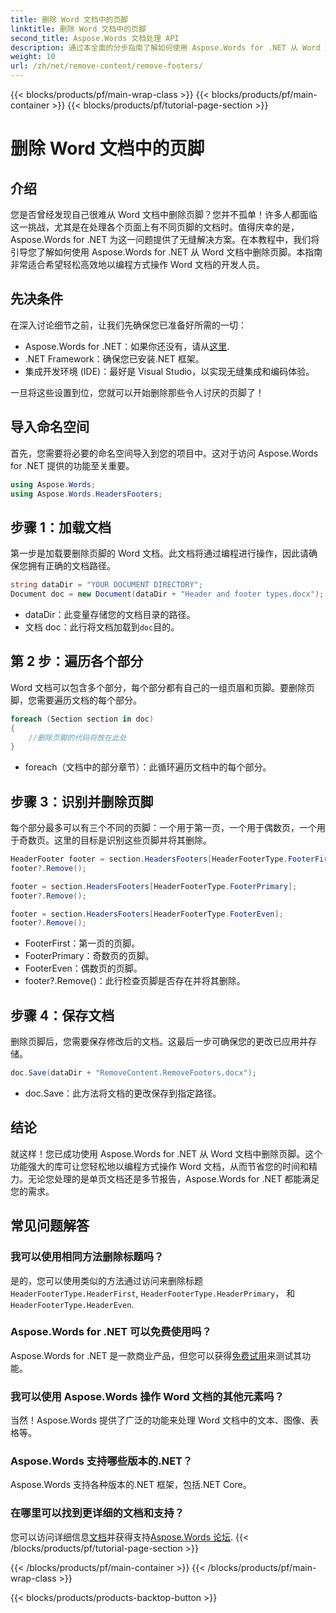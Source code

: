 ```yaml
---
title: 删除 Word 文档中的页脚
linktitle: 删除 Word 文档中的页脚
second_title: Aspose.Words 文档处理 API
description: 通过本全面的分步指南了解如何使用 Aspose.Words for .NET 从 Word 文档中删除页脚。
weight: 10
url: /zh/net/remove-content/remove-footers/
---
```


{{< blocks/products/pf/main-wrap-class >}}
{{< blocks/products/pf/main-container >}}
{{< blocks/products/pf/tutorial-page-section >}}

# 删除 Word 文档中的页脚

## 介绍

您是否曾经发现自己很难从 Word 文档中删除页脚？您并不孤单！许多人都面临这一挑战，尤其是在处理各个页面上有不同页脚的文档时。值得庆幸的是，Aspose.Words for .NET 为这一问题提供了无缝解决方案。在本教程中，我们将引导您了解如何使用 Aspose.Words for .NET 从 Word 文档中删除页脚。本指南非常适合希望轻松高效地以编程方式操作 Word 文档的开发人员。

## 先决条件

在深入讨论细节之前，让我们先确保您已准备好所需的一切：

- Aspose.Words for .NET：如果你还没有，请从[这里](https://releases.aspose.com/words/net/).
- .NET Framework：确保您已安装.NET 框架。
- 集成开发环境 (IDE)：最好是 Visual Studio，以实现无缝集成和编码体验。

一旦将这些设置到位，您就可以开始删除那些令人讨厌的页脚了！

## 导入命名空间

首先，您需要将必要的命名空间导入到您的项目中。这对于访问 Aspose.Words for .NET 提供的功能至关重要。

```csharp
using Aspose.Words;
using Aspose.Words.HeadersFooters;
```

## 步骤 1：加载文档

第一步是加载要删除页脚的 Word 文档。此文档将通过编程进行操作，因此请确保您拥有正确的文档路径。

```csharp
string dataDir = "YOUR DOCUMENT DIRECTORY";
Document doc = new Document(dataDir + "Header and footer types.docx");
```

- dataDir：此变量存储您的文档目录的路径。
- 文档 doc：此行将文档加载到`doc`目的。

## 第 2 步：遍历各个部分

Word 文档可以包含多个部分，每个部分都有自己的一组页眉和页脚。要删除页脚，您需要遍历文档的每个部分。

```csharp
foreach (Section section in doc)
{
    //删除页脚的代码将放在此处
}
```

- foreach（文档中的部分章节）：此循环遍历文档中的每个部分。

## 步骤 3：识别并删除页脚

每个部分最多可以有三个不同的页脚：一个用于第一页，一个用于偶数页，一个用于奇数页。这里的目标是识别这些页脚并将其删除。

```csharp
HeaderFooter footer = section.HeadersFooters[HeaderFooterType.FooterFirst];
footer?.Remove();

footer = section.HeadersFooters[HeaderFooterType.FooterPrimary];
footer?.Remove();

footer = section.HeadersFooters[HeaderFooterType.FooterEven];
footer?.Remove();
```

- FooterFirst：第一页的页脚。
- FooterPrimary：奇数页的页脚。
- FooterEven：偶数页的页脚。
- footer?.Remove()：此行检查页脚是否存在并将其删除。

## 步骤 4：保存文档

删除页脚后，您需要保存修改后的文档。这最后一步可确保您的更改已应用并存储。

```csharp
doc.Save(dataDir + "RemoveContent.RemoveFooters.docx");
```

- doc.Save：此方法将文档的更改保存到指定路径。

## 结论

就这样！您已成功使用 Aspose.Words for .NET 从 Word 文档中删除页脚。这个功能强大的库可让您轻松地以编程方式操作 Word 文档，从而节省您的时间和精力。无论您处理的是单页文档还是多节报告，Aspose.Words for .NET 都能满足您的需求。

## 常见问题解答

### 我可以使用相同方法删除标题吗？
是的，您可以使用类似的方法通过访问来删除标题`HeaderFooterType.HeaderFirst`, `HeaderFooterType.HeaderPrimary`， 和`HeaderFooterType.HeaderEven`.

### Aspose.Words for .NET 可以免费使用吗？
Aspose.Words for .NET 是一款商业产品，但您可以获得[免费试用](https://releases.aspose.com/)来测试其功能。

### 我可以使用 Aspose.Words 操作 Word 文档的其他元素吗？
当然！Aspose.Words 提供了广泛的功能来处理 Word 文档中的文本、图像、表格等。

### Aspose.Words 支持哪些版本的.NET？
Aspose.Words 支持各种版本的.NET 框架，包括.NET Core。

### 在哪里可以找到更详细的文档和支持？
您可以访问详细信息[文档](https://reference.aspose.com/words/net/)并获得支持[Aspose.Words 论坛](https://forum.aspose.com/c/words/8).
{{< /blocks/products/pf/tutorial-page-section >}}

{{< /blocks/products/pf/main-container >}}
{{< /blocks/products/pf/main-wrap-class >}}

{{< blocks/products/products-backtop-button >}}

